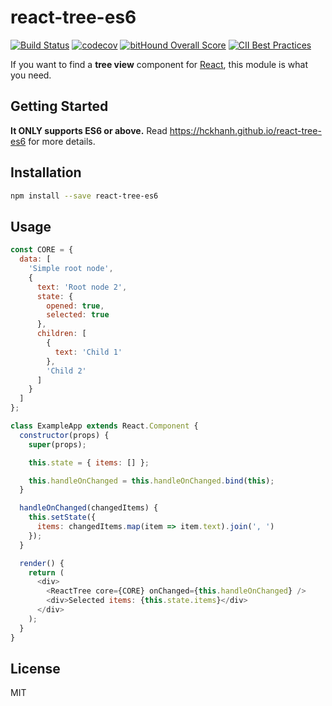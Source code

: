 # react-tree-es6

[![Build Status](https://travis-ci.org/hckhanh/react-tree-es6.svg?branch=master)](https://travis-ci.org/hckhanh/react-tree-es6)
[![codecov](https://codecov.io/gh/hckhanh/react-tree-es6/branch/master/graph/badge.svg)](https://codecov.io/gh/hckhanh/react-tree-es6)
[![bitHound Overall Score](https://www.bithound.io/github/hckhanh/react-tree-es6/badges/score.svg)](https://www.bithound.io/github/hckhanh/react-tree-es6)
[![CII Best Practices](https://bestpractices.coreinfrastructure.org/projects/288/badge)](https://bestpractices.coreinfrastructure.org/projects/288)

If you want to find a **tree view** component for [React](https://facebook.github.io/react/), this module is what you need.

## Getting Started

**It ONLY supports ES6 or above.** Read <https://hckhanh.github.io/react-tree-es6> for more details.

## Installation

```bash
npm install --save react-tree-es6
```

## Usage

```js
const CORE = {
  data: [
    'Simple root node',
    {
      text: 'Root node 2',
      state: {
        opened: true,
        selected: true
      },
      children: [
        {
          text: 'Child 1'
        },
        'Child 2'
      ]
    }
  ]
};

class ExampleApp extends React.Component {
  constructor(props) {
    super(props);

    this.state = { items: [] };

    this.handleOnChanged = this.handleOnChanged.bind(this);
  }

  handleOnChanged(changedItems) {
    this.setState({
      items: changedItems.map(item => item.text).join(', ')
    });
  }

  render() {
    return (
      <div>
        <ReactTree core={CORE} onChanged={this.handleOnChanged} />
        <div>Selected items: {this.state.items}</div>
      </div>
    );
  }
}
```

## License

MIT
